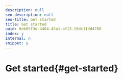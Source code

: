 ```yaml
---
description: null
seo-description: null
seo-title: Get started
title: Get started
uuid: 0eb05f3e-4404-45a1-af13-19dc11dd4780
index: y
internal: n
snippet: y
---
```


# Get started{#get-started}


